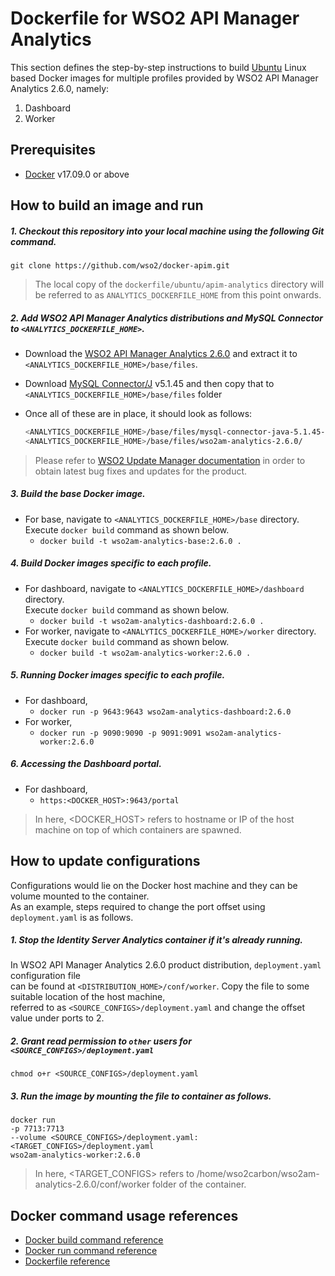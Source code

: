 # Dockerfile for WSO2 API Manager Analytics #

This section defines the step-by-step instructions to build [Ubuntu](https://hub.docker.com/_/ubuntu/) Linux based Docker images for multiple profiles
provided by WSO2 API Manager Analytics 2.6.0, namely:<br>

1. Dashboard
2. Worker

## Prerequisites

* [Docker](https://www.docker.com/get-docker) v17.09.0 or above

## How to build an image and run
##### 1. Checkout this repository into your local machine using the following Git command.

```
git clone https://github.com/wso2/docker-apim.git
```

>The local copy of the `dockerfile/ubuntu/apim-analytics` directory will be referred to as `ANALYTICS_DOCKERFILE_HOME` from this point onwards.

##### 2. Add WSO2 API Manager Analytics distributions and MySQL Connector to `<ANALYTICS_DOCKERFILE_HOME>`.

- Download the [WSO2 API Manager Analytics 2.6.0](https://wso2.com/api-management/install/analytics/)
and extract it to `<ANALYTICS_DOCKERFILE_HOME>/base/files`.
- Download [MySQL Connector/J](https://dev.mysql.com/downloads/connector/j/) v5.1.45 and then copy that to `<ANALYTICS_DOCKERFILE_HOME>/base/files` folder <br>
- Once all of these are in place, it should look as follows:

  ```bash
  <ANALYTICS_DOCKERFILE_HOME>/base/files/mysql-connector-java-5.1.45-bin.jar
  <ANALYTICS_DOCKERFILE_HOME>/base/files/wso2am-analytics-2.6.0/
  ```

>Please refer to [WSO2 Update Manager documentation](https://docs.wso2.com/display/WUM300/WSO2+Update+Manager)
in order to obtain latest bug fixes and updates for the product.

##### 3. Build the base Docker image.

- For base, navigate to `<ANALYTICS_DOCKERFILE_HOME>/base` directory. <br>
  Execute `docker build` command as shown below.
    + `docker build -t wso2am-analytics-base:2.6.0 .`
    
##### 4. Build Docker images specific to each profile.

- For dashboard, navigate to `<ANALYTICS_DOCKERFILE_HOME>/dashboard` directory. <br>
  Execute `docker build` command as shown below.
    + `docker build -t wso2am-analytics-dashboard:2.6.0 .`
- For worker, navigate to `<ANALYTICS_DOCKERFILE_HOME>/worker` directory. <br>
  Execute `docker build` command as shown below.
    + `docker build -t wso2am-analytics-worker:2.6.0 .`
    
##### 5. Running Docker images specific to each profile.

- For dashboard,
    + `docker run -p 9643:9643 wso2am-analytics-dashboard:2.6.0`
- For worker,
    + `docker run -p 9090:9090 -p 9091:9091 wso2am-analytics-worker:2.6.0`
    
##### 6. Accessing the Dashboard portal.

- For dashboard,
    + `https:<DOCKER_HOST>:9643/portal`
    
>In here, <DOCKER_HOST> refers to hostname or IP of the host machine on top of which containers are spawned.

## How to update configurations
Configurations would lie on the Docker host machine and they can be volume mounted to the container. <br>
As an example, steps required to change the port offset using `deployment.yaml` is as follows.

##### 1. Stop the Identity Server Analytics container if it's already running.
In WSO2 API Manager Analytics 2.6.0 product distribution, `deployment.yaml` configuration file <br>
can be found at `<DISTRIBUTION_HOME>/conf/worker`. Copy the file to some suitable location of the host machine, <br>
referred to as `<SOURCE_CONFIGS>/deployment.yaml` and change the offset value under ports to 2.

##### 2. Grant read permission to `other` users for `<SOURCE_CONFIGS>/deployment.yaml`
```
chmod o+r <SOURCE_CONFIGS>/deployment.yaml
```

##### 3. Run the image by mounting the file to container as follows.
```
docker run 
-p 7713:7713
--volume <SOURCE_CONFIGS>/deployment.yaml:<TARGET_CONFIGS>/deployment.yaml
wso2am-analytics-worker:2.6.0
```

>In here, <TARGET_CONFIGS> refers to /home/wso2carbon/wso2am-analytics-2.6.0/conf/worker folder of the container.


## Docker command usage references

* [Docker build command reference](https://docs.docker.com/engine/reference/commandline/build/)
* [Docker run command reference](https://docs.docker.com/engine/reference/run/)
* [Dockerfile reference](https://docs.docker.com/engine/reference/builder/)
